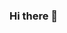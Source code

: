 ### Hi there 👋

<!--
**CatherineAliceWood/CatherineAliceWood** is a ✨ _special_ ✨ repository because its `README.md` (this file) appears on your GitHub profile.

Here are some ideas to get you started:

###
🔭 I’m currently working on my final project for Code First Girls Coding Kickstarter Web Dev Course
🌱 I’m currently learning Git!
📫 How to reach me: catherinealicewood@outlook.com
⚡ Fun fact: I love knitting and crochet!
